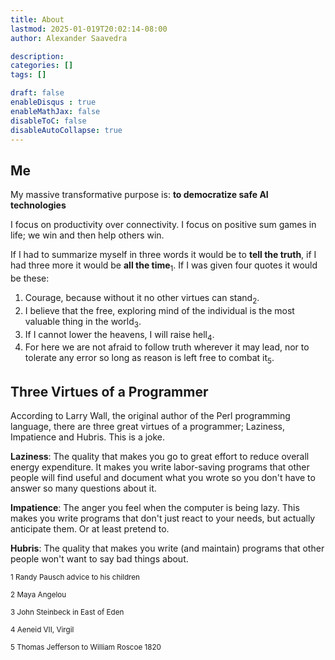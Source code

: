 ```yaml
---
title: About
lastmod: 2025-01-019T20:02:14-08:00
author: Alexander Saavedra

description: 
categories: []
tags: []

draft: false
enableDisqus : true
enableMathJax: false
disableToC: false
disableAutoCollapse: true
---
```


## Me

My massive transformative purpose is: __to democratize safe AI technologies__

I focus on productivity over connectivity.
I focus on positive sum games in life; we win and then help others win.

If I had to summarize myself in three words it would be to **tell the truth**, if I had three more it would be **all the time**<sub>1</sub>. If I was given four quotes it would be these:

1. Courage, because without it no other virtues can stand<sub>2</sub>.
2. I believe that the free, exploring mind of the individual is the most valuable thing in the world<sub>3</sub>.
3. If I cannot lower the heavens, I will raise hell<sub>4</sub>.
4. For here we are not afraid to follow truth wherever it may lead, nor to tolerate any error so long as reason is left free to combat it<sub>5</sub>.

## Three Virtues of a Programmer

According to Larry Wall, the original author of the Perl programming language, there are three great virtues of a programmer; Laziness, Impatience and Hubris. This is a joke.

**Laziness**: The quality that makes you go to great effort to reduce overall energy expenditure. It makes you write labor-saving programs that other people will find useful and document what you wrote so you don't have to answer so many questions about it.

**Impatience**: The anger you feel when the computer is being lazy. This makes you write programs that don't just react to your needs, but actually anticipate them. Or at least pretend to.

**Hubris**: The quality that makes you write (and maintain) programs that other people won't want to say bad things about.

<sub>1 Randy Pausch advice to his children</sub>

<sub>2 Maya Angelou</sub>

<sub>3 John Steinbeck in East of Eden</sub>

<sub>4 Aeneid VII, Virgil</sub>

<sub>5 Thomas Jefferson to William Roscoe 1820</sub>